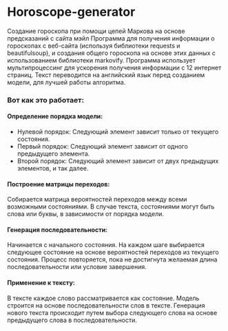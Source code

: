 # Horoscope-generator
Создание гороскопа при помощи цепей Маркова на основе предсказаний с сайта мэйл
Программа для получения информации о гороскопах с веб-сайта (используя библиотеки requests и beautifulsoup), и создания общего гороскопа на основе этих данных с использованием библиотеки markovify.
Программа использует мультипроцессинг для ускорения получения информации с 12 интернет страниц.
Текст переводится на английский язык перед созданием модели, для лучшей работы алгоритма.

### Вот как это работает:

#### Определение порядка модели:
- Нулевой порядок: Следующий элемент зависит только от текущего состояния.
- Первый порядок: Следующий элемент зависит от одного предыдущего элемента.
- Второй порядок: Следующий элемент зависит от двух предыдущих элементов, и так далее.

#### Построение матрицы переходов:
Собирается матрица вероятностей переходов между всеми возможными состояниями. В случае текста, состояниями могут быть слова или буквы, в зависимости от порядка модели.

#### Генерация последовательности:
Начинается с начального состояния.
На каждом шаге выбирается следующее состояние на основе вероятностей переходов из текущего состояния.
Процесс повторяется, пока не достигнута желаемая длина последовательности или условие завершения.

#### Применение к тексту:
В тексте каждое слово рассматривается как состояние.
Модель строится на основе последовательности слов в тексте.
Генерация нового текста происходит путем выбора следующего слова на основе предыдущего слова в последовательности.

